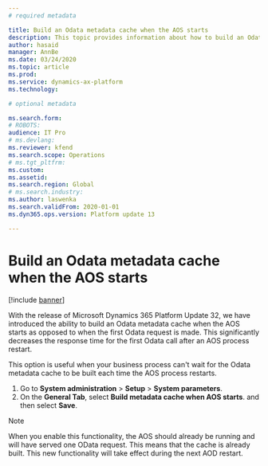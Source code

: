 ```yaml
---
# required metadata

title: Build an Odata metadata cache when the AOS starts
description: This topic provides information about how to build an Odata metaata cache when the AOS starts.
author: hasaid
manager: AnnBe
ms.date: 03/24/2020
ms.topic: article
ms.prod: 
ms.service: dynamics-ax-platform
ms.technology: 

# optional metadata

ms.search.form: 
# ROBOTS: 
audience: IT Pro
# ms.devlang: 
ms.reviewer: kfend
ms.search.scope: Operations
# ms.tgt_pltfrm: 
ms.custom: 
ms.assetid: 
ms.search.region: Global
# ms.search.industry: 
ms.author: laswenka
ms.search.validFrom: 2020-01-01
ms.dyn365.ops.version: Platform update 13

---
```


# Build an Odata metadata cache when the AOS starts

[!include [banner](../includes/banner.md)]


With the release of Microsoft Dynamics 365 Platform Update 32, we have introduced the ability to build an Odata metadata cache when the AOS starts as opposed to when the first Odata request is made. This significantly decreases the response time for the first Odata call after an AOS process restart.

This option is useful when your business process can't wait for the Odata metadata cache to be built each time the AOS process restarts.

1. Go to **System administration** \> **Setup** \> **System parameters**.
2. On the **General Tab**, select **Build metadata cache when AOS starts**. and then select **Save**.

> [!NOTE]
> When you enable this functionality, the AOS should already be running and will have served one OData request. This means that the cache is already built. This new functionality will take effect during the next AOD restart.
